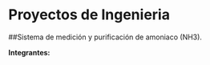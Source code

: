 # Proyectos de Ingenieria
##Sistema de medición y purificación de amoniaco (NH3).

**Integrantes:**

